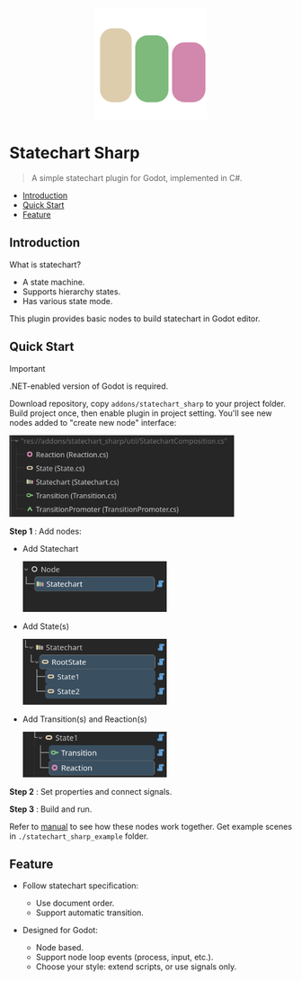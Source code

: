 <p align="center">
  <img src="./docs/asset/StatechartLogo.svg" height="200px" />
</p>

# Statechart Sharp

 > A simple statechart plugin for Godot, implemented in C#.

- [Introduction](#introduction)
- [Quick Start](#quick-start)
- [Feature](#feature)

## Introduction

What is statechart?

- A state machine.
- Supports hierarchy states.
- Has various state mode.

This plugin provides basic nodes to build statechart in Godot editor.

## Quick Start

> [!IMPORTANT]
>
> .NET-enabled version of Godot is required.

Download repository, copy `addons/statechart_sharp` to your project folder. Build project once, then enable plugin in project setting. You'll see new nodes added to "create new node" interface:

<img src="./docs/asset/ss_imported_nodes.png" alt="ss_imported_nodes" style="width:400px;"/>

**Step 1** : Add nodes:

- Add Statechart

  <img src="./docs/asset/ss_add_statechart.png" alt="ss_add_statechart" style="width:256px;"/>

- Add State(s)

  <img src="./docs/asset/ss_add_states.png" alt="ss_add_state" style="width:256px;"/>

- Add Transition(s) and Reaction(s)

  <img src="./docs/asset/ss_add_transition_&_reaction.png" alt="ss_add_transition" style="width:256px;"/>

**Step 2** : Set properties and connect signals.

**Step 3** : Build and run.

Refer to [manual](./docs/manual.md) to see how these nodes work together. Get example scenes in `./statechart_sharp_example` folder.

## Feature

- Follow statechart specification:

  - Use document order.
  - Support automatic transition.

- Designed for Godot:

  - Node based.
  - Support node loop events (process, input, etc.).
  - Choose your style: extend scripts, or use signals only.
